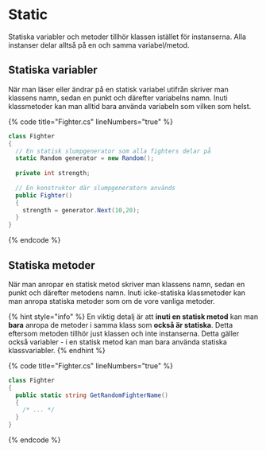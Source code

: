 # Static

Statiska variabler och metoder tillhör klassen istället för instanserna. Alla instanser delar alltså på en och samma variabel/metod.

## Statiska variabler

När man läser eller ändrar på en statisk variabel utifrån skriver man klassens namn, sedan en punkt och därefter variabelns namn. Inuti klassmetoder kan man alltid bara använda variabeln som vilken som helst.

{% code title="Fighter.cs" lineNumbers="true" %}
```csharp
class Fighter
{
  // En statisk slumpgenerator som alla fighters delar på
  static Random generator = new Random();
  
  private int strength;
  
  // En konstruktor där slumpgeneratorn används
  public Fighter()
  {
    strength = generator.Next(10,20);
  }
}
```
{% endcode %}

## Statiska metoder

När man anropar en statisk metod skriver man klassens namn, sedan en punkt och därefter metodens namn. Inuti icke-statiska klassmetoder kan man anropa statiska metoder som om de vore vanliga metoder.

{% hint style="info" %}
En viktig detalj är att **inuti en statisk metod** kan man **bara** anropa de metoder i samma klass som **också är statiska**. Detta eftersom metoden tillhör just klassen och inte instanserna. Detta gäller också variabler - i en statisk metod kan man bara använda statiska klassvariabler.
{% endhint %}

{% code title="Fighter.cs" lineNumbers="true" %}
```csharp
class Fighter
{
  public static string GetRandomFighterName()
  {
    /* ... */
  }
}
```
{% endcode %}
